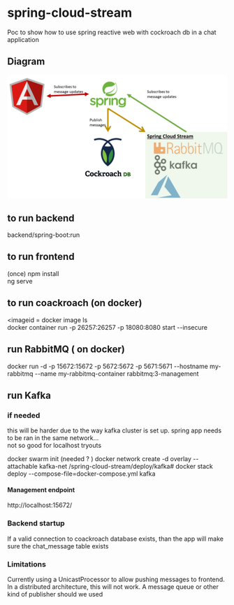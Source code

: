 # spring-cloud-stream
Poc to show how to use spring reactive web with cockroach db in a chat application
## Diagram
![Screenshot](diagram.png)

## to run backend
backend/spring-boot:run
## to run frontend
(once) npm install  
ng serve  

## to run coackroach (on docker)
<imageid = docker image ls  
docker container run -p 26257:26257 -p 18080:8080 <imageid> start --insecure  

## run RabbitMQ ( on docker)
docker run -d -p 15672:15672 -p 5672:5672 -p 5671:5671 --hostname my-rabbitmq --name my-rabbitmq-container  rabbitmq:3-management

## run Kafka
### if needed
this will be harder due to the way kafka cluster is set up. spring app needs to be ran in the same network...  
not so good for localhost tryouts

docker swarm init
(needed ? ) docker network create -d overlay --attachable kafka-net
/spring-cloud-stream/deploy/kafka# docker stack deploy --compose-file=docker-compose.yml kafka


#### Management endpoint
http://localhost:15672/

### Backend startup
If a valid connection to coackroach database exists, than the app will make sure the chat_message table exists

### Limitations
Currently using a UnicastProcessor to allow pushing messages to frontend. 
In a distributed architecture, this will not work.
A message queue or other kind of publisher should we used